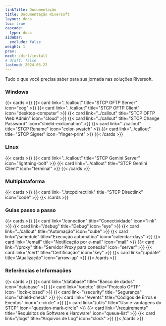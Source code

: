 ```yaml
---
linkTitle: Documentação
title: Documentação Riversoft
layout: docs
toc: true
cascade:
  type: docs
sidebar:
  exclude: false
weight: 1
prev:
next: /dirl/install
# draft: false
lastmod: 2024-03-22
---
```


Tudo o que você precisa saber para sua jornada nas soluções Riversoft.

### Windows
{{< cards >}}
  {{< card link="../callout" title="STCP OFTP Server" icon="cog" >}}
  {{< card link="../callout" title="STCP OFTP Client" icon="desktop-computer" >}}
  {{< card link="../callout" title="STCP OFTP Web Admin" icon="cloud" >}}
  {{< card link="../callout" title="STCP Change Password" icon="shield-exclamation" >}}
  {{< card link="../callout" title="STCP Rename" icon="color-swatch" >}}
  {{< card link="../callout" title="STCP Signer" icon="finger-print" >}}
{{< /cards >}}

### Linux
{{< cards >}}
  {{< card link="../callout" title="STCP Gemini Server" icon="lightning-bolt" >}}
  {{< card link="../callout" title="STCP Gemini Client" icon="terminal" >}}
{{< /cards >}}

### Multiplataforma
{{< cards >}}
  {{< card link="./stcpdirectlink" title="STCP Directlink" icon="code" >}}
{{< /cards >}}

### Guias passo a passo
{{< cards >}}
  {{< card link="/conection" title="Conectividade" icon="link" >}}
  {{< card link="/debug" title="Debug" icon="eye" >}}
  {{< card link="../callout" title="Automação" icon="cube" >}}
  {{< card link="/schedule" title="Execução automática" icon="calendar-days" >}}
  {{< card link="/email" title="Notificação por e-mail" icon="mail" >}}
  {{< card link="/proxy" title="Servidor Proxy para conexão" icon="server" >}}
  {{< card link="/cert" title="Certificação" icon="key" >}}
  {{< card link="/update" title="Atualização" icon="arrow-up" >}}
{{< /cards >}}

### Referências e Informações

{{< cards >}}
  {{< card link="/database" title="Banco de dados" icon="database" >}}
  {{< card link="/odette" title="Protcolo OFTP" icon="lock-closed" >}}
  {{< card link="/security" title="Segurança" icon="shield-check" >}}
  {{< card link="/events" title="Códigos de Erros e Eventos" icon="x-circle" >}}
  {{< card link="/utils" title="Uso e vantagens do STCP" icon="question-mark-circle" >}}
  {{< card link="/requirements" title="Requisitos de Software e Hardware" icon="queue-list" >}}
  {{< card link="/logs" title="Arquivos de Log" icon="clock" >}}
{{< /cards >}}

